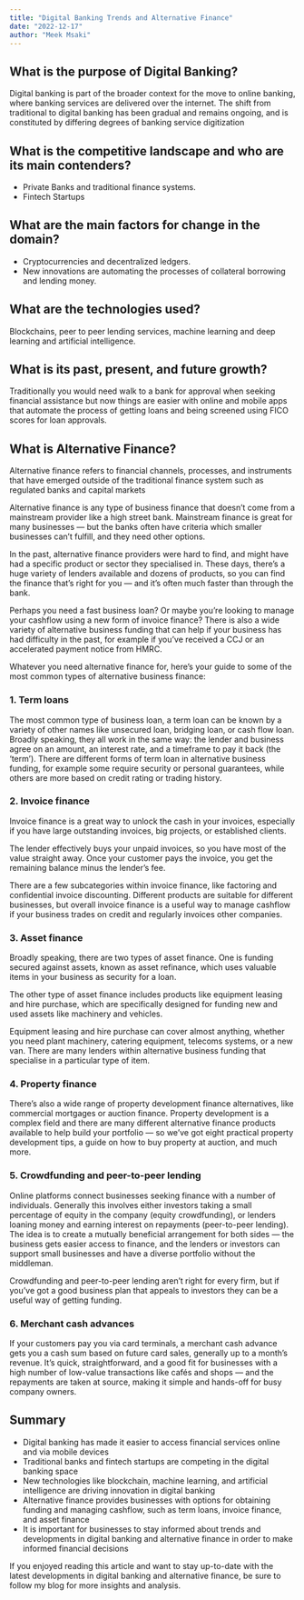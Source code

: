 ```yaml
---
title: "Digital Banking Trends and Alternative Finance"
date: "2022-12-17"
author: "Meek Msaki"
---
```


## What is the purpose of Digital Banking?

Digital banking is part of the broader context for the move to online banking, where banking services are delivered over the internet. The shift from traditional to digital banking has been gradual and remains ongoing, and is constituted by differing degrees of banking service digitization

## What is the competitive landscape and who are its main contenders?

- Private Banks and traditional finance systems.
- Fintech Startups

## What are the main factors for change in the domain?

- Cryptocurrencies and decentralized ledgers.
- New innovations are automating the processes of collateral borrowing and lending money.

## What are the technologies used?

Blockchains, peer to peer lending services, machine learning and deep learning and artificial intelligence.

## What is its past, present, and future growth?

Traditionally you would need walk to a bank for approval when seeking financial assistance but now things are easier with online and mobile apps that automate the process of getting loans and being screened using FICO scores for loan approvals.

## What is Alternative Finance?

Alternative finance refers to financial channels, processes, and instruments that have emerged outside of the traditional finance system such as regulated banks and capital markets

Alternative finance is any type of business finance that doesn’t come from a mainstream provider like a high street bank. Mainstream finance is great for many businesses — but the banks often have criteria which smaller businesses can’t fulfill, and they need other options.

In the past, alternative finance providers were hard to find, and might have had a specific product or sector they specialised in. These days, there’s a huge variety of lenders available and dozens of products, so you can find the finance that’s right for you — and it’s often much faster than through the bank.

Perhaps you need a fast business loan? Or maybe you’re looking to manage your cashflow using a new form of invoice finance? There is also a wide variety of alternative business funding that can help if your business has had difficulty in the past, for example if you’ve received a CCJ or an accelerated payment notice from HMRC.

Whatever you need alternative finance for, here’s your guide to some of the most common types of alternative business finance:

### 1. Term loans

The most common type of business loan, a term loan can be known by a variety of other names like unsecured loan, bridging loan, or cash flow loan. Broadly speaking, they all work in the same way: the lender and business agree on an amount, an interest rate, and a timeframe to pay it back (the ‘term’).
There are different forms of term loan in alternative business funding, for example some require security or personal guarantees, while others are more based on credit rating or trading history.

### 2. Invoice finance

Invoice finance is a great way to unlock the cash in your invoices, especially if you have large outstanding invoices, big projects, or established clients.

The lender effectively buys your unpaid invoices, so you have most of the value straight away. Once your customer pays the invoice, you get the remaining balance minus the lender’s fee.

There are a few subcategories within invoice finance, like factoring and confidential invoice discounting. Different products are suitable for different businesses, but overall invoice finance is a useful way to manage cashflow if your business trades on credit and regularly invoices other companies.

### 3. Asset finance

Broadly speaking, there are two types of asset finance. One is funding secured against assets, known as asset refinance, which uses valuable items in your business as security for a loan.

The other type of asset finance includes products like equipment leasing and hire purchase, which are specifically designed for funding new and used assets like machinery and vehicles.

Equipment leasing and hire purchase can cover almost anything, whether you need plant machinery, catering equipment, telecoms systems, or a new van. There are many lenders within alternative business funding that specialise in a particular type of item.

### 4. Property finance

There’s also a wide range of property development finance alternatives, like commercial mortgages or auction finance. Property development is a complex field and there are many different alternative finance products available to help build your portfolio — so we’ve got eight practical property development tips, a guide on how to buy property at auction, and much more.

### 5. Crowdfunding and peer-to-peer lending

Online platforms connect businesses seeking finance with a number of individuals. Generally this involves either investors taking a small percentage of equity in the company (equity crowdfunding), or lenders loaning money and earning interest on repayments (peer-to-peer lending). The idea is to create a mutually beneficial arrangement for both sides — the business gets easier access to finance, and the lenders or investors can support small businesses and have a diverse portfolio without the middleman.

Crowdfunding and peer-to-peer lending aren’t right for every firm, but if you’ve got a good business plan that appeals to investors they can be a useful way of getting funding.

### 6. Merchant cash advances

If your customers pay you via card terminals, a merchant cash advance gets you a cash sum based on future card sales, generally up to a month’s revenue. It’s quick, straightforward, and a good fit for businesses with a high number of low-value transactions like cafés and shops — and the repayments are taken at source, making it simple and hands-off for busy company owners.

## Summary

- Digital banking has made it easier to access financial services online and via mobile devices
- Traditional banks and fintech startups are competing in the digital banking space
- New technologies like blockchain, machine learning, and artificial intelligence are driving innovation in digital banking
- Alternative finance provides businesses with options for obtaining funding and managing cashflow, such as term loans, invoice finance, and asset finance
- It is important for businesses to stay informed about trends and developments in digital banking and alternative finance in order to make informed financial decisions

If you enjoyed reading this article and want to stay up-to-date with the latest developments in digital banking and alternative finance, be sure to follow my blog for more insights and analysis.